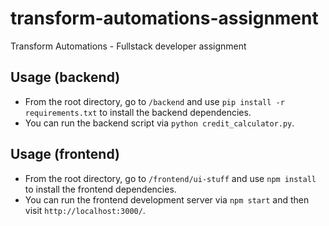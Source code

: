 # transform-automations-assignment
Transform Automations - Fullstack developer assignment

## Usage (backend)
- From the root directory, go to `/backend` and use `pip install -r requirements.txt` to install the backend dependencies.
- You can run the backend script via `python credit_calculator.py`.

## Usage (frontend)
- From the root directory, go to `/frontend/ui-stuff` and use `npm install` to install the frontend dependencies.
- You can run the frontend development server via `npm start` and then visit `http://localhost:3000/`.
